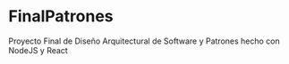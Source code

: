 # FinalPatrones
 
Proyecto Final de Diseño Arquitectural de Software y Patrones hecho con NodeJS y React
